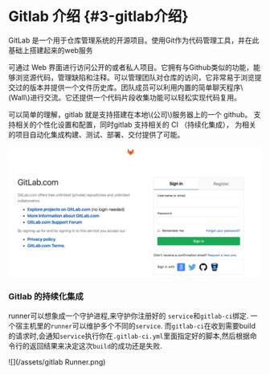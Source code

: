 # Gitlab 介绍 {#3-gitlab介绍}

GitLab 是一个用于仓库管理系统的开源项目。使用Git作为代码管理工具，并在此基础上搭建起来的web服务

可通过 Web 界面进行访问公开的或者私人项目。它拥有与Github类似的功能，能够浏览源代码，管理缺陷和注释。可以管理团队对仓库的访问，它非常易于浏览提交过的版本并提供一个文件历史库。团队成员可以利用内置的简单聊天程序\\\(Wall\\\)进行交流。它还提供一个代码片段收集功能可以轻松实现代码复用。

可以简单的理解，gitlab 就是支持搭建在本地\\\(公司\\\)服务器上的一个 github。 支持相关的个性化设置和配置，同时gitlab 支持相关的 CI （持续化集成）， 为相关的项目自动化集成构建、测试、部署、交付提供了可能。

![](/assets/gitlab.png)

### Gitlab 的持续化集成

runner可以想象成一个守护进程,来守护你注册好的 `service`和`gitlab-ci`绑定. 一个宿主机里的`runner`可以维护多个不同的`service`. 而`gitlab-ci`在收到需要build的请求时,会通知`service`执行你在`.gitlab-ci.yml`里面指定好的脚本,然后根据命令行的返回结果来决定这次`build`的成功还是失败.

![](/assets/gitlab Runner.png)

